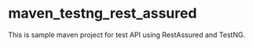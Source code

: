 # maven_testng_rest_assured
This is sample maven project for test API using RestAssured and TestNG.

